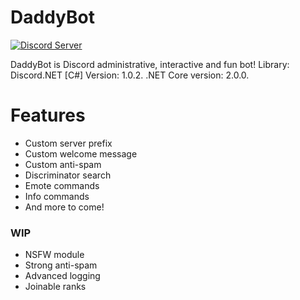 # DaddyBot

[![Discord Server](https://i.imgur.com/mlWIObp.png)](https://discord.gg/D6qd4BE)

DaddyBot is Discord administrative, interactive and fun bot!
Library: Discord.NET [C#]
Version: 1.0.2.
.NET Core version: 2.0.0.

# Features
  - Custom server prefix
  - Custom welcome message
  - Custom anti-spam
  - Discriminator search
  - Emote commands
  - Info commands
  - And more to come!

### WIP
  - NSFW module
  - Strong anti-spam
  - Advanced logging
  - Joinable ranks
